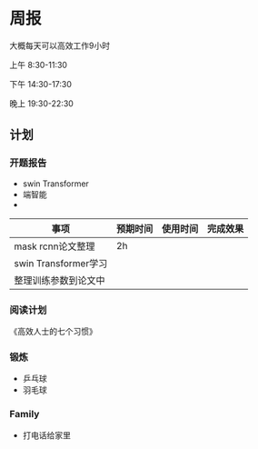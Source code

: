 # 周报

大概每天可以高效工作9小时

上午 8:30-11:30

下午 14:30-17:30

晚上 19:30-22:30





## 计划

### 开题报告



- swin Transformer
- 端智能
- 





| 事项                  | 预期时间 | 使用时间 | 完成效果 |
| --------------------- | -------- | -------- | -------- |
| mask rcnn论文整理     | 2h       |          |          |
| swin  Transformer学习 |          |          |          |
| 整理训练参数到论文中  |          |          |          |



### 阅读计划

《高效人士的七个习惯》



### 锻炼



- 乒乓球
- 羽毛球









### Family

- 打电话给家里











